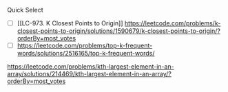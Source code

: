 Quick Select
- [ ] [[LC-973. K Closest Points to Origin]]
https://leetcode.com/problems/k-closest-points-to-origin/solutions/1590679/k-closest-points-to-origin/?orderBy=most_votes
- [ ] https://leetcode.com/problems/top-k-frequent-words/solutions/2516165/top-k-frequent-words/

https://leetcode.com/problems/kth-largest-element-in-an-array/solutions/214469/kth-largest-element-in-an-array/?orderBy=most_votes
